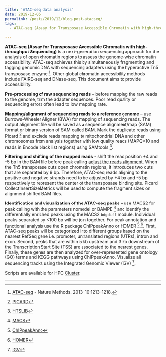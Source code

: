 ```yaml
---
title: 'ATAC-seq data analysis'
date: 2019-12-05
permalink: /posts/2019/12/blog-post-atacseq/
tags:
  - ATAC-seq (Assay for Transposase Accessible Chromatin with high-throughput Sequencing)

---
```

**ATAC-seq (Assay for Transposase Accessible Chromatin with high-throughput Sequencing)** is a next-generation sequencing approach for the analysis of open chromatin regions to assess the genome-wise chromatin accessibility. ATAC-seq achieves this by simultaneously fragmenting and tagging genomic DNA with sequencing adapters using the hyperactive Tn5 transposase enzyme [^1]. Other global chromatin accessibility methods include FAIRE-seq and DNase-seq. This document aims to provide accessibility. 

**Pre-processing of raw sequencing reads** – before mapping the raw reads to the genome, trim the adapter sequences. Poor read quality or sequencing
errors often lead to low mapping rate.  

**Mapping/alignment of sequencing reads to a reference genome** – use Burrows-Wheeler Aligner (BWA) for mapping of sequencing reads. The output alignment file will be saved as a sequence alignment/map (SAM) format or binary version of SAM called BAM. Mark the duplicate reads using Picard [^2] and exclude reads mapping to mitochondrial DNA and other chromosomes from analysis together with low quality reads (MAPQ<10 and reads in Encode black list regions) using SAMtools [^3].

**Filtering and shifting of the mapped reads** - shift the read position +4 and -5 bp in the BAM file before peak calling [adjust the reads alignment](https://yiweiniu.github.io/blog/2019/03/ATAC-seq-data-analysis-from-FASTQ-to-peaks/). When the Tn5 transposase cuts open chromatin regions, it introduces two cuts that are separated by 9 bp. Therefore, ATAC-seq reads aligning to the positive and negative strands need to be adjusted by +4 bp and -5 bp respectively to represent the center of the transposase binding site. Picard CollectInsertSizeMetrics will be used to compute the fragment sizes on alignment shifted BAM files.  


**Identification and visualization of the ATAC-seq peaks** – use MACS2 for peak calling with the parameters nomodel or BAMPE [^4] and identify the differentially enriched peaks using the MACS2 `bdgdiff` module. Individual peaks separated by <100 bp will be join together. For peak annotation and functional analysis use the R package ChIPpeakAnno or HOMER [^5],[^6]. First, ATAC-seq peaks will be categorized into different groups based on the nearest RefSeq gene i.e. promoter, untranslated regions (UTRs), intron and exon. Second, peaks that are within 5 kb upstream and 3 kb downstream of the Transcription Start Site (TSS) are associated to the nearest genes. Finally, these genes are then analyzed for over-represented gene ontology (GO) terms and KEGG pathways using ChIPpeakAnno. Visualize all sequencing tracks using the Integrated Genomic Viewer (IGV) [^7].  

Scripts are available for HPC [Cluster](https://bitbucket.org/adinasarapu/atac_seq-data-analysis/src/master/).  

---  
[^1]: [ATAC-seq](https://www.ncbi.nlm.nih.gov/pubmed/24097267) - Nature Methods. 2013; 10:1213–1218.  
[^2]: [PICARD](https://broadinstitute.github.io/picard/)  
[^3]: [HTSLIB](http://www.htslib.org)  
[^4]: [MACS](https://github.com/taoliu/MACS)  
[^5]: [ChIPpeakAnno](https://bmcbioinformatics.biomedcentral.com/articles/10.1186/1471-2105-11-237)  
[^6]: [HOMER](http://homer.ucsd.edu/homer/ngs/)  
[^7]: [IGV](http://software.broadinstitute.org/software/igv/home)
